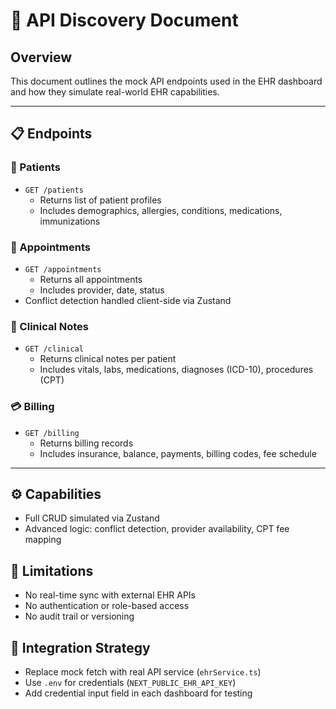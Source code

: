 # 🧠 API Discovery Document

## Overview
This document outlines the mock API endpoints used in the EHR dashboard and how they simulate real-world EHR capabilities.

---

## 📋 Endpoints

### 👤 Patients
- `GET /patients`
  - Returns list of patient profiles
  - Includes demographics, allergies, conditions, medications, immunizations

### 📅 Appointments
- `GET /appointments`
  - Returns all appointments
  - Includes provider, date, status
- Conflict detection handled client-side via Zustand

### 🧠 Clinical Notes
- `GET /clinical`
  - Returns clinical notes per patient
  - Includes vitals, labs, medications, diagnoses (ICD-10), procedures (CPT)

### 💳 Billing
- `GET /billing`
  - Returns billing records
  - Includes insurance, balance, payments, billing codes, fee schedule

---

## ⚙️ Capabilities
- Full CRUD simulated via Zustand
- Advanced logic: conflict detection, provider availability, CPT fee mapping

## 🚫 Limitations
- No real-time sync with external EHR APIs
- No authentication or role-based access
- No audit trail or versioning

## 🧱 Integration Strategy
- Replace mock fetch with real API service (`ehrService.ts`)
- Use `.env` for credentials (`NEXT_PUBLIC_EHR_API_KEY`)
- Add credential input field in each dashboard for testing